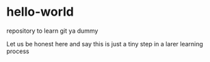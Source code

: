 # hello-world
repository to learn git ya dummy

Let us be honest here and say this is just a tiny step in a larer learning process

